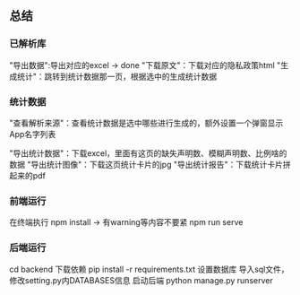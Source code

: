 ## 总结

### 已解析库
"导出数据":导出对应的excel  -> done
"下载原文"：下载对应的隐私政策html
"生成统计"：跳转到统计数据那一页，根据选中的生成统计数据


### 统计数据
"查看解析来源"：查看统计数据是选中哪些进行生成的，额外设置一个弹窗显示App名字列表

"导出统计数据"：下载excel，里面有这页的缺失声明数、模糊声明数、比例啥的数据
"导出统计图像"：下载这页统计卡片的jpg 
"导出统计报告"：下载统计卡片拼起来的pdf

### 前端运行
在终端执行
npm install    -> 有warning等内容不要紧
npm run serve   

### 后端运行
cd backend
下载依赖 pip install -r requirements.txt
设置数据库 导入sql文件，修改setting.py内DATABASES信息
启动后端 python manage.py runserver 